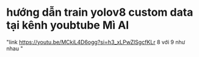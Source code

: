 # hướng dẫn train yolov8 custom data tại kênh youbtube Mì AI
"link https://youtu.be/MCkiL4D6ogg?si=h3_xLPwZlSgcfKLr 8 với 9 như nhau "

